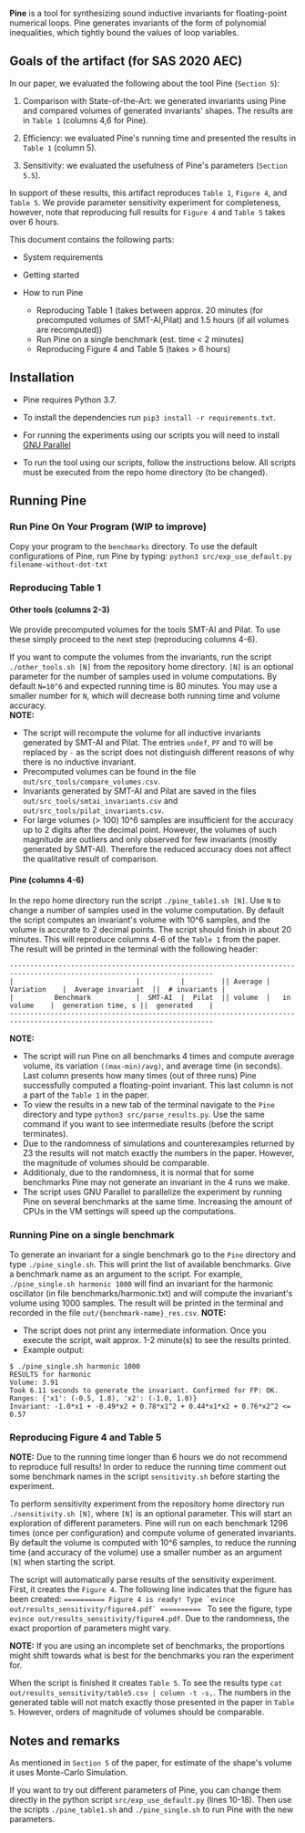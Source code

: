 **Pine** is a tool for synthesizing sound inductive invariants for floating-point numerical loops. Pine generates invariants of the form of polynomial inequalities, which tightly bound the values of loop variables.

## Goals of the artifact (for SAS 2020 AEC)

In our paper, we evaluated the following about the tool Pine (`Section 5`):

1. Comparison with State-of-the-Art: we generated invariants using Pine and compared volumes of generated invariants' shapes. The results are in `Table 1` (columns 4,6 for Pine).

2. Efficiency: we evaluated Pine's running time and presented the results in `Table 1` (column 5).

3. Sensitivity: we evaluated the usefulness of Pine's parameters (`Section 5.5`).

In support of these results, this artifact reproduces `Table 1`, `Figure 4`, and `Table 5`. We provide parameter sensitivity experiment for completeness, however, note that reproducing full results for `Figure 4` and `Table 5` takes over 6 hours.


This document contains the following parts:

* System requirements

* Getting started

* How to run Pine
  - Reproducing Table 1 (takes between approx. 20 minutes (for precomputed volumes of SMT-AI,Pilat) and 1.5 hours (if all volumes are recomputed))
  - Run Pine on a single benchmark (est. time < 2 minutes)
  - Reproducing Figure 4 and Table 5 (takes > 6 hours)

## Installation

* Pine requires Python 3.7.

* To install the dependencies run `pip3 install -r requirements.txt`.
* For running the experiments using our scripts you will need to install [GNU Parallel](https://www.gnu.org/software/parallel/)

* To run the tool using our scripts, follow the instructions below. All scripts must be executed from the repo home directory (to be changed).

## Running Pine

### Run Pine On Your Program (WIP to improve)
Copy your program to the `benchmarks` directory. To use the default configurations of Pine, run Pine by typing:
`python3 src/exp_use_default.py filename-without-dot-txt`

### Reproducing Table 1
#### Other tools (columns 2-3)
We provide precomputed volumes for the tools SMT-AI and Pilat. To use these simply proceed to the next step (reproducing columns 4-6).

If you want to compute the volumes from the invariants, run the script `./other_tools.sh [N]` from the repository home directory.
`[N]` is an optional parameter for the number of samples used in volume computations. By default `N=10^6` and expected running time is 80 minutes.
You may use a smaller number for `N`, which will decrease both running time and volume accuracy.    
**NOTE:** 
- The script will recompute the volume for all inductive invariants generated by SMT-AI and Pilat. The entries `undef`, `PF` and `TO` will be replaced by `-` as the script does not distinguish different reasons of why there is no inductive invariant.
- Precomputed volumes can be found in the file `out/src_tools/compare_volumes.csv`.
- Invariants generated by SMT-AI and Pilat are saved in the files `out/src_tools/smtai_invariants.csv` and `out/src_tools/pilat_invariants.csv`.
- For large volumes (> 100) 10^6 samples are insufficient for the accuracy up to 2 digits after the decimal point. However, the volumes of such magnitude are outliers and only observed for few invariants (mostly generated by SMT-AI). Therefore the reduced accuracy does not affect the qualitative result of comparison.  

#### Pine (columns 4-6)
In the repo home directory run the script `./pine_table1.sh [N]`. Use `N` to change a number of samples used in the volume computation. By default the script computes an invariant's volume with 10^6 samples, and the volume is accurate to 2 decimal points.
The script should finish in about 20 minutes. This will reproduce columns 4-6 of the `Table 1` from the paper. The result will be printed in the terminal with the following header:
```
------------------------------------------------------------------------------------------------------------------------
|                              |          |         || Average |   Variation    |  Average invariant  ||  # invariants |
|          Benchmark           |  SMT-AI  |  Pilat  || volume  |   in volume    |  generation time, s ||  generated    |
------------------------------------------------------------------------------------------------------------------------
```

**NOTE:**
- The script will run Pine on all benchmarks 4 times and compute average volume, its variation `((max-min)/avg)`, and average time (in seconds). Last column presents how many times (out of three runs) Pine successfully computed a floating-point invariant. This last column is not a part of the `Table 1` in the paper.
- To view the results in a new tab of the terminal navigate to the `Pine` directory and type `python3 src/parse_results.py`. Use the same command if you want to see intermediate results (before the script terminates).
- Due to the randomness of simulations and counterexamples returned by Z3 the results will not match exactly the numbers in the paper. However, the magnitude of volumes should be comparable.
- Additionaly, due to the randomness, it is normal that for some benchmarks Pine may not generate an invariant in the 4 runs we make.
- The script uses GNU Parallel to parallelize the experiment by running Pine on several benchmarks at the same time. Increasing the amount of CPUs in the VM settings will speed up the computations. 


### Running Pine on a single benchmark

To generate an invariant for a single benchmark go to the `Pine` directory and type `./pine_single.sh`. This will print the list of available benchmarks.
Give a benchmark name as an argument to the script. For example, `./pine_single.sh harmonic 1000` will find an invariant for the harmonic oscillator (in file benchmarks/harmonic.txt) and will compute the invariant's volume using 1000 samples.
The result will be printed in the terminal and recorded in the file `out/{benchmark-name}_res.csv`.
**NOTE:** 
- The script does not print any intermediate information. Once you execute the script, wait approx. 1-2 minute(s) to see the results printed.
- Example output:
```
$ ./pine_single.sh harmonic 1000
RESULTS for harmonic
Volume: 3.91
Took 6.11 seconds to generate the invariant. Confirmed for FP: OK.
Ranges: {'x1': (-0.5, 1.8), 'x2': (-1.0, 1.0)}
Invariant: -1.0*x1 + -0.49*x2 + 0.78*x1^2 + 0.44*x1*x2 + 0.76*x2^2 <= 0.57
```

### Reproducing Figure 4 and Table 5
**NOTE:** Due to the running time longer than 6 hours we do not recommend to reproduce full results! 
In order to reduce the running time comment out some benchmark names in the script `sensitivity.sh` before starting the experiment.

To perform sensitivity experiment from the repository home directory run `./sensitivity.sh [N]`, where `[N]` is an optional parameter. This will start an exploration
of different parameters. Pine will run on each benchmark 1296 times (once per configuration) and compute volume of generated invariants.
By default the volume is computed with 10^6 samples, to reduce the running time (and accuracy of the volume) use a smaller number as an argument `[N]` when starting the script.

The script will automatically parse results of the sensitivity experiment. First, it creates the `Figure 4`. The following line indicates that the figure has been created:
```========== Figure 4 is ready! Type `evince out/results_sensitivity/figure4.pdf` ========== ```
To see the figure, type `evince out/results_sensitivity/figure4.pdf`. Due to the randomness, the exact proportion of parameters might vary.

**NOTE:** If you are using an incomplete set of benchmarks, the proportions might shift towards what is best for the benchmarks you ran the experiment for.

When the script is finished it creates `Table 5`. To see the results type `cat out/results_sensitivity/table5.csv | column -t -s,`. 
The numbers in the generated table will not match exactly those presented in the paper in `Table 5`. However, orders of magnitude of volumes should be comparable.

## Notes and remarks

As mentioned in `Section 5` of the paper, for estimate of the shape's volume it uses Monte-Carlo Simulation.

If you want to try out different parameters of Pine, you can change them directly in the python script `src/exp_use_default.py` (lines 10-18). Then use the scripts `./pine_table1.sh` and `./pine_single.sh` to run Pine with the new parameters.
